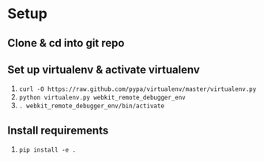 # Setup
## Clone & cd into git repo

## Set up virtualenv & activate virtualenv
1. `curl -O https://raw.github.com/pypa/virtualenv/master/virtualenv.py`
2. `python virtualenv.py webkit_remote_debugger_env`
3. `. webkit_remote_debugger_env/bin/activate`

## Install requirements
1. `pip install -e .`
